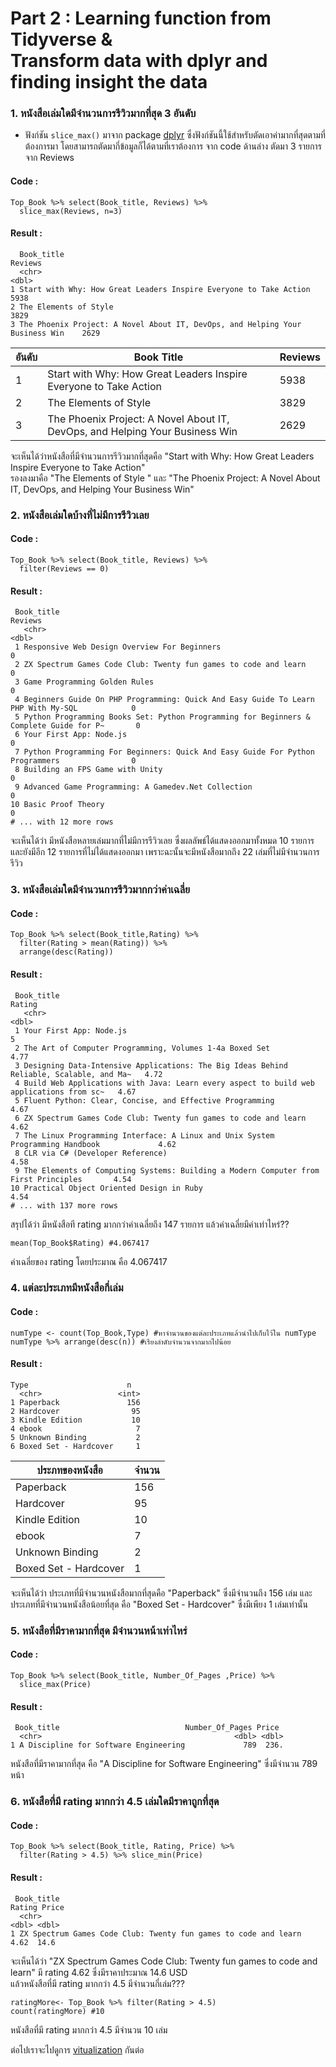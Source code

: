 # Part 2 : Learning function from Tidyverse & <br>Transform data with dplyr and finding insight the data
### 1. หนังสือเล่มใดมีจำนวนการรีวิวมากที่สุด 3 อันดับ
* ฟังก์ชัน `slice_max()` มาจาก package [dplyr](https://dplyr.tidyverse.org/articles/dplyr.html#select-columns-with-select) ซึ่งฟังก์ชันนี้ใช้สำหรับตัดเอาค่ามากที่สุดตามที่ต้องการมา โดยสามารถตัดมากี่ข้อมูลก็ได้ตามที่เราต้องการ จาก code ด้านล่าง ตัดมา 3 รายการ จาก Reviews
#### Code :
```{R}
Top_Book %>% select(Book_title, Reviews) %>%
  slice_max(Reviews, n=3)
```
#### Result :
```{R}
  Book_title                                                                   Reviews
  <chr>                                                                          <dbl>
1 Start with Why: How Great Leaders Inspire Everyone to Take Action               5938
2 The Elements of Style                                                           3829
3 The Phoenix Project: A Novel About IT, DevOps, and Helping Your Business Win    2629
```
|อันดับ|Book Title                                                                     |Reviews|
|----|-------------------------------------------------------------------------------|--------|
|1   |Start with Why: How Great Leaders Inspire Everyone to Take Action              |5938    |
|2   |The Elements of Style                                                          |3829    |
|3   |The Phoenix Project: A Novel About IT, DevOps, and Helping Your Business Win   |2629    |

จะเห็นได้ว่าหนังสือที่มีจำนวนการรีวิวมากที่สุดคือ "Start with Why: How Great Leaders Inspire Everyone to Take Action" <br>
รองลงมาคือ "The Elements of Style " และ "The Phoenix Project: A Novel About IT, DevOps, and Helping Your Business Win"

### 2. หนังสือเล่มใดบ้างที่ไม่มีการรีวิวเลย
#### Code :
```{R}
Top_Book %>% select(Book_title, Reviews) %>%
  filter(Reviews == 0)
```
#### Result :
```{R}
 Book_title                                                                             Reviews
   <chr>                                                                                    <dbl>
 1 Responsive Web Design Overview For Beginners                                                 0
 2 ZX Spectrum Games Code Club: Twenty fun games to code and learn                              0
 3 Game Programming Golden Rules                                                                0
 4 Beginners Guide On PHP Programming: Quick And Easy Guide To Learn PHP With My-SQL            0
 5 Python Programming Books Set: Python Programming for Beginners & Complete Guide for P~       0
 6 Your First App: Node.js                                                                      0
 7 Python Programming For Beginners: Quick And Easy Guide For Python Programmers                0
 8 Building an FPS Game with Unity                                                              0
 9 Advanced Game Programming: A Gamedev.Net Collection                                          0
10 Basic Proof Theory                                                                           0
# ... with 12 more rows
```
จะเห็นได้ว่า มีหนังสือหลายเล่มมากที่ไม่มีการรีวิวเลย ซึ่งผลลัพธ์ได้แสดงออกมาทั้งหมด 10 รายการ และยังมีอีก 12 รายการที่ไม่ได้แสดงออกมา เพราะฉะนั้นจะมีหนังสือมากถึง 22 เล่มที่ไม่มีจำนวนการรีวิว
### 3. หนังสือเล่มใดมีจำนวนการรีวิวมากกว่าค่าเฉลี่ย
#### Code :
```{R}
Top_Book %>% select(Book_title,Rating) %>%
  filter(Rating > mean(Rating)) %>%
  arrange(desc(Rating))
```
#### Result :
```{R}
 Book_title                                                                              Rating
   <chr>                                                                                    <dbl>
 1 Your First App: Node.js                                                                   5   
 2 The Art of Computer Programming, Volumes 1-4a Boxed Set                                   4.77
 3 Designing Data-Intensive Applications: The Big Ideas Behind Reliable, Scalable, and Ma~   4.72
 4 Build Web Applications with Java: Learn every aspect to build web applications from sc~   4.67
 5 Fluent Python: Clear, Concise, and Effective Programming                                  4.67
 6 ZX Spectrum Games Code Club: Twenty fun games to code and learn                           4.62
 7 The Linux Programming Interface: A Linux and Unix System Programming Handbook             4.62
 8 CLR via C# (Developer Reference)                                                          4.58
 9 The Elements of Computing Systems: Building a Modern Computer from First Principles       4.54
10 Practical Object Oriented Design in Ruby                                                  4.54
# ... with 137 more rows
```
สรุปได้ว่า มีหนังสือที rating มากกว่าค่าเฉลี่ยถึง 147 รายการ แล้วค่าเฉลี่ยมีค่าเท่าไหร่??
```{R}
mean(Top_Book$Rating) #4.067417
```
ค่าเฉลี่ยของ rating โดยประมาณ คือ 4.067417

### 4. แต่ละประเภทมีหนังสือกี่เล่ม
#### Code :
```{R}
numType <- count(Top_Book,Type) #หาจำนวนของแต่ละประเภทแล้วนำไปเก็บไว้ใน numType
numType %>% arrange(desc(n)) #เรียงลำดับจำนวนจากมากไปน้อย
```
#### Result :
```{R}
Type                      n
  <chr>                 <int>
1 Paperback               156
2 Hardcover                95
3 Kindle Edition           10
4 ebook                     7
5 Unknown Binding           2
6 Boxed Set - Hardcover     1
```
|ประภทของหนังสือ         |จำนวน|
|----------------------|------|
|Paperback             |  156 |
|Hardcover             |  95  |
|Kindle Edition        |  10  |
|ebook                 |   7  |
|Unknown Binding       |   2  |
|Boxed Set - Hardcover |   1  |

จะเห็นได้ว่า ประเภทที่มีจำนวนหนังสือมากที่สุดคือ "Paperback" ซึ่งมีจำนวนถึง 156 เล่ม และ<br>
ประเภทที่มีจำนวนหนังสือน้อยที่สุด คือ "Boxed Set - Hardcover" ซึ่งมีเพียง 1 เล่มเท่านั้น

### 5. หนังสือที่มีราคามากที่สุด มีจำนวนหน้าเท่าไหร่
#### Code :
```{R}
Top_Book %>% select(Book_title, Number_Of_Pages ,Price) %>%
  slice_max(Price)
```
#### Result :
```{R}
 Book_title                            Number_Of_Pages Price
  <chr>                                           <dbl> <dbl>
1 A Discipline for Software Engineering             789  236.
```
หนังสือที่มีราคามากที่สุด คือ "A Discipline for Software Engineering" ซึ่งมีจำนวน 789 หน้า

### 6. หนังสือที่มี rating มากกว่า 4.5 เล่มใดมีราคาถูกที่สุด
#### Code :
```{R}
Top_Book %>% select(Book_title, Rating, Price) %>%
  filter(Rating > 4.5) %>% slice_min(Price)
```
#### Result :
```{R}
 Book_title                                                      Rating Price
  <chr>                                                            <dbl> <dbl>
1 ZX Spectrum Games Code Club: Twenty fun games to code and learn   4.62  14.6
```
จะเห็นได้ว่า "ZX Spectrum Games Code Club: Twenty fun games to code and learn" มี rating 4.62 ซึ่งมีราคาประมาณ 14.6 USD<br>
แล้วหนังสือที่มี rating มากกว่า 4.5 มีจำนวนกี่เล่ม???
```{R}
ratingMore<- Top_Book %>% filter(Rating > 4.5) 
count(ratingMore) #10
```
หนังสือที่มี rating มากกว่า 4.5 มีจำนวน 10 เล่ม

ต่อไปเราจะไปดูการ [vitualization](https://github.com/sit-2021-int214/001-Spotify-Top/blob/main/assignment/HW04_63130500003/vitualization.md) กันต่อ
